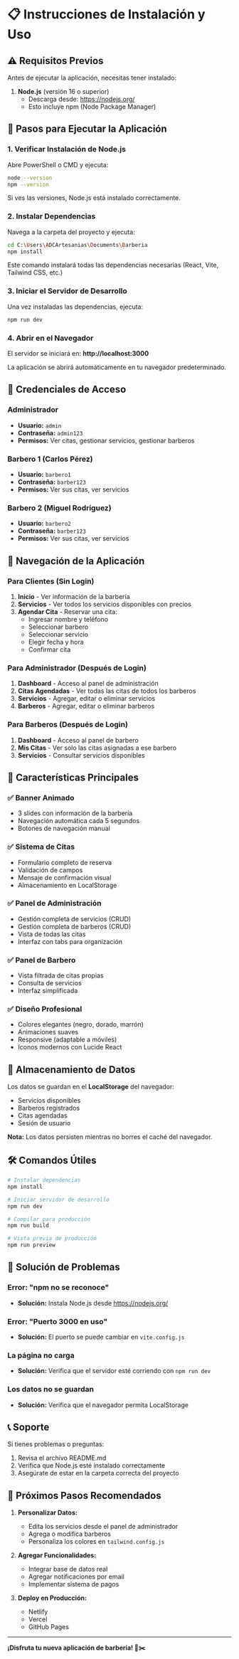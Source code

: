 # 📋 Instrucciones de Instalación y Uso

## ⚠️ Requisitos Previos

Antes de ejecutar la aplicación, necesitas tener instalado:

1. **Node.js** (versión 16 o superior)
   - Descarga desde: https://nodejs.org/
   - Esto incluye npm (Node Package Manager)

## 🚀 Pasos para Ejecutar la Aplicación

### 1. Verificar Instalación de Node.js

Abre PowerShell o CMD y ejecuta:
```bash
node --version
npm --version
```

Si ves las versiones, Node.js está instalado correctamente.

### 2. Instalar Dependencias

Navega a la carpeta del proyecto y ejecuta:
```bash
cd C:\Users\ADCArtesanias\Documents\Barberia
npm install
```

Este comando instalará todas las dependencias necesarias (React, Vite, Tailwind CSS, etc.)

### 3. Iniciar el Servidor de Desarrollo

Una vez instaladas las dependencias, ejecuta:
```bash
npm run dev
```

### 4. Abrir en el Navegador

El servidor se iniciará en: **http://localhost:3000**

La aplicación se abrirá automáticamente en tu navegador predeterminado.

## 🔐 Credenciales de Acceso

### Administrador
- **Usuario:** `admin`
- **Contraseña:** `admin123`
- **Permisos:** Ver citas, gestionar servicios, gestionar barberos

### Barbero 1 (Carlos Pérez)
- **Usuario:** `barbero1`
- **Contraseña:** `barber123`
- **Permisos:** Ver sus citas, ver servicios

### Barbero 2 (Miguel Rodríguez)
- **Usuario:** `barbero2`
- **Contraseña:** `barber123`
- **Permisos:** Ver sus citas, ver servicios

## 📱 Navegación de la Aplicación

### Para Clientes (Sin Login)
1. **Inicio** - Ver información de la barbería
2. **Servicios** - Ver todos los servicios disponibles con precios
3. **Agendar Cita** - Reservar una cita:
   - Ingresar nombre y teléfono
   - Seleccionar barbero
   - Seleccionar servicio
   - Elegir fecha y hora
   - Confirmar cita

### Para Administrador (Después de Login)
1. **Dashboard** - Acceso al panel de administración
2. **Citas Agendadas** - Ver todas las citas de todos los barberos
3. **Servicios** - Agregar, editar o eliminar servicios
4. **Barberos** - Agregar, editar o eliminar barberos

### Para Barberos (Después de Login)
1. **Dashboard** - Acceso al panel de barbero
2. **Mis Citas** - Ver solo las citas asignadas a ese barbero
3. **Servicios** - Consultar servicios disponibles

## 🎨 Características Principales

### ✅ Banner Animado
- 3 slides con información de la barbería
- Navegación automática cada 5 segundos
- Botones de navegación manual

### ✅ Sistema de Citas
- Formulario completo de reserva
- Validación de campos
- Mensaje de confirmación visual
- Almacenamiento en LocalStorage

### ✅ Panel de Administración
- Gestión completa de servicios (CRUD)
- Gestión completa de barberos (CRUD)
- Vista de todas las citas
- Interfaz con tabs para organización

### ✅ Panel de Barbero
- Vista filtrada de citas propias
- Consulta de servicios
- Interfaz simplificada

### ✅ Diseño Profesional
- Colores elegantes (negro, dorado, marrón)
- Animaciones suaves
- Responsive (adaptable a móviles)
- Iconos modernos con Lucide React

## 💾 Almacenamiento de Datos

Los datos se guardan en el **LocalStorage** del navegador:
- Servicios disponibles
- Barberos registrados
- Citas agendadas
- Sesión de usuario

**Nota:** Los datos persisten mientras no borres el caché del navegador.

## 🛠️ Comandos Útiles

```bash
# Instalar dependencias
npm install

# Iniciar servidor de desarrollo
npm run dev

# Compilar para producción
npm run build

# Vista previa de producción
npm run preview
```

## 🔧 Solución de Problemas

### Error: "npm no se reconoce"
- **Solución:** Instala Node.js desde https://nodejs.org/

### Error: "Puerto 3000 en uso"
- **Solución:** El puerto se puede cambiar en `vite.config.js`

### La página no carga
- **Solución:** Verifica que el servidor esté corriendo con `npm run dev`

### Los datos no se guardan
- **Solución:** Verifica que el navegador permita LocalStorage

## 📞 Soporte

Si tienes problemas o preguntas:
1. Revisa el archivo README.md
2. Verifica que Node.js esté instalado correctamente
3. Asegúrate de estar en la carpeta correcta del proyecto

## 🎯 Próximos Pasos Recomendados

1. **Personalizar Datos:**
   - Edita los servicios desde el panel de administrador
   - Agrega o modifica barberos
   - Personaliza los colores en `tailwind.config.js`

2. **Agregar Funcionalidades:**
   - Integrar base de datos real
   - Agregar notificaciones por email
   - Implementar sistema de pagos

3. **Deploy en Producción:**
   - Netlify
   - Vercel
   - GitHub Pages

---

**¡Disfruta tu nueva aplicación de barbería! 💈✂️**
